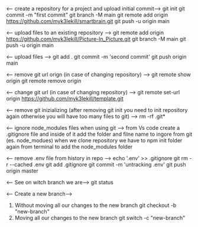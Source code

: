 <-- create a repository for a project and upload initial commit-->
git init
git commit -m "first commit"
git branch -M main
git remote add origin https://github.com/myk3lekill/smartbrain.git
git push -u origin main

<-- upload files to an existing repository -->
git remote add origin https://github.com/myk3lekill/Picture-In_Picture.git
git branch -M main
git push -u origin main

<-- upload files -->
git add .
git commit -m 'second commit'
git push origin main

<-- remove git url orign (in case of changing repository) -->
git remote show origin
git remote remove origin

<-- change git url (in case of changing repository) -->
git remote set-url origin https://github.com/myk3lekill/template.git

<-- remove git inizializing (after removing git init you need to init repository again otherwise you will have too many files to git) -->
rm -rf .git*

<-- ignore node_modules files when using git -->
from Vs code create a .gitignore file and inside of it add the folder and filne name to ingore from git (es. node_modues)
when we clone repository we have to npm init folder again from terminal to add the node_modules folder

<-- remove .env file from history in repo -->
echo '.env' >> .gitignore
git rm -r --cached .env
git add .gitignore
git commit -m 'untracking .env'
git push origin master

<-- See on witch branch we are-->
git status

<-- Create a new branch-->
1. Without moving all our changes to the new branch
git checkout -b "new-branch" 
2. Moving all our changes to the new branch
git switch -c "new-branch" 
